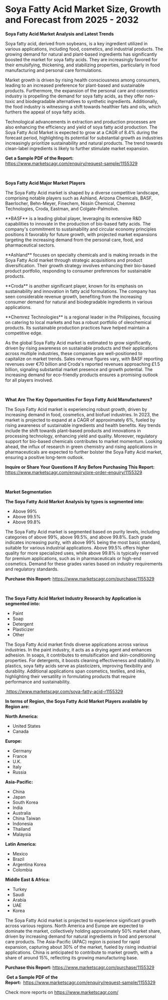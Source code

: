 <p><h1>Soya Fatty Acid Market Size, Growth and Forecast from 2025 - 2032</h1></p><p><strong>Soya Fatty Acid Market Analysis and Latest Trends</strong></p>
<p><p>Soya fatty acid, derived from soybeans, is a key ingredient utilized in various applications, including food, cosmetics, and industrial products. The growing demand for natural and plant-based ingredients has significantly boosted the market for soya fatty acids. They are increasingly favored for their emulsifying, thickening, and stabilizing properties, particularly in food manufacturing and personal care formulations.</p><p>Market growth is driven by rising health consciousness among consumers, leading to an increased preference for plant-based and sustainable products. Furthermore, the expansion of the personal care and cosmetics industry is propelling the demand for soya fatty acids, as they offer non-toxic and biodegradable alternatives to synthetic ingredients. Additionally, the food industry is witnessing a shift towards healthier fats and oils, which furthers the appeal of soya fatty acids.</p><p>Technological advancements in extraction and production processes are also enhancing the efficiency and yield of soya fatty acid production. The Soya Fatty Acid Market is expected to grow at a CAGR of 8.4% during the forecast period, highlighting its potential for substantial growth as industries increasingly prioritize sustainability and natural products. The trend towards clean-label ingredients is likely to further stimulate market expansion.</p></p>
<p><strong>Get a Sample PDF of the Report:&nbsp;</strong> <a href="https://www.marketscagr.com/enquiry/request-sample/1155329?utm_campaign=3454&utm_medium=2&utm_source=Github&utm_content=ia&utm_term=07042025&utm_id=soya-fatty-acid">https://www.marketscagr.com/enquiry/request-sample/1155329</a></p>
<p>&nbsp;</p>
<p><strong>Soya Fatty Acid Major Market Players</strong></p>
<p><p>The Soya Fatty Acid market is shaped by a diverse competitive landscape, comprising notable players such as Ashland, Arizona Chemicals, BASF, Baerlocher, Behn-Meyer, Finechem, Nissin Chemical, Chemrez Technologies, Croda, Eastman, and Colgate-Palmolive. </p><p>**BASF** is a leading global player, leveraging its extensive R&D capabilities to innovate in the production of bio-based fatty acids. The company's commitment to sustainability and circular economy principles positions it favorably for future growth, with projected market expansions targeting the increasing demand from the personal care, food, and pharmaceutical sectors.</p><p>**Ashland** focuses on specialty chemicals and is making inroads in the Soya Fatty Acid market through strategic acquisitions and product diversification. Their growth strategy involves enhancing their bio-based product portfolio, responding to consumer preferences for sustainable products.</p><p>**Croda** is another significant player, known for its emphasis on sustainability and innovation in fatty acid formulations. The company has seen considerable revenue growth, benefiting from the increasing consumer demand for natural and biodegradable ingredients in various applications.</p><p>**Chemrez Technologies** is a regional leader in the Philippines, focusing on catering to local markets and has a robust portfolio of oleochemical products. Its sustainable production practices have helped maintain a competitive edge.</p><p>As the global Soya Fatty Acid market is estimated to grow significantly, driven by rising awareness on sustainable products and their applications across multiple industries, these companies are well-positioned to capitalize on market trends. Sales revenue figures vary, with BASF reporting revenues over €70 billion and Croda's reported revenues approaching £1.5 billion, signaling substantial market presence and growth potential. The increasing demand for eco-friendly products ensures a promising outlook for all players involved.</p></p>
<p>&nbsp;</p>
<p><strong>What Are The Key Opportunities For Soya Fatty Acid Manufacturers?</strong></p>
<p><p>The Soya Fatty Acid market is experiencing robust growth, driven by increasing demand in food, cosmetics, and biofuel industries. In 2023, the market is projected to expand at a CAGR of approximately 6%, fueled by rising awareness of sustainable ingredients and health benefits. Key trends include the shift towards plant-based products and innovations in processing technology, enhancing yield and quality. Moreover, regulatory support for bio-based chemicals contributes to market momentum. Looking ahead, the influx of research in green chemistry and rising applications in pharmaceuticals are expected to further bolster the Soya Fatty Acid market, ensuring a positive long-term outlook.</p></p>
<p><strong>Inquire or Share Your Questions If Any Before Purchasing This Report:</strong> <a href="https://www.marketscagr.com/enquiry/pre-order-enquiry/1155329?utm_campaign=3454&utm_medium=2&utm_source=Github&utm_content=ia&utm_term=07042025&utm_id=soya-fatty-acid">https://www.marketscagr.com/enquiry/pre-order-enquiry/1155329</a></p>
<p>&nbsp;</p>
<p><strong>Market Segmentation</strong></p>
<p><strong>The Soya Fatty Acid Market Analysis by types is segmented into:</strong></p>
<p><ul><li>Above 99%</li><li>Above 99.5%</li><li>Above 99.8%</li></ul></p>
<p><p>The Soya Fatty Acid market is segmented based on purity levels, including categories of above 99%, above 99.5%, and above 99.8%. Each grade indicates increasing purity, with above 99% being the most basic standard, suitable for various industrial applications. Above 99.5% offers higher quality for more specialized uses, while above 99.8% is typically reserved for premium applications, such as in pharmaceuticals or high-end cosmetics. Demand for these grades varies based on industry requirements and regulatory standards.</p></p>
<p><strong>Purchase this Report:&nbsp;</strong><a href="https://www.marketscagr.com/purchase/1155329?utm_campaign=3454&utm_medium=2&utm_source=Github&utm_content=ia&utm_term=07042025&utm_id=soya-fatty-acid">https://www.marketscagr.com/purchase/1155329</a></p>
<p>&nbsp;</p>
<p><strong>The Soya Fatty Acid Market Industry Research by Application is segmented into:</strong></p>
<p><ul><li>Paint</li><li>Soap</li><li>Detergent</li><li>Plasticizer</li><li>Other</li></ul></p>
<p><p>The Soya Fatty Acid market finds diverse applications across various industries. In the paint industry, it acts as a drying agent and enhances adhesion. In soaps, it contributes to emulsification and skin-conditioning properties. For detergents, it boosts cleaning effectiveness and stability. In plastics, soya fatty acids serve as plasticizers, improving flexibility and durability. Additional applications span cosmetics, textiles, and inks, highlighting their versatility in formulating products that require performance and sustainability.</p></p>
<p><a href="https://www.marketscagr.com/soya-fatty-acid-r1155329?utm_campaign=3454&utm_medium=2&utm_source=Github&utm_content=ia&utm_term=07042025&utm_id=soya-fatty-acid">&nbsp;https://www.marketscagr.com/soya-fatty-acid-r1155329</a></p>
<p><strong>In terms of Region, the Soya Fatty Acid Market Players available by Region are:</strong></p>
<p>
    <p> <strong> North America: </strong>
        <ul>
            <li>United States</li>
            <li>Canada</li>
        </ul>
        </p> 
    <p> <strong> Europe: </strong>
        <ul>
            <li>Germany</li>
            <li>France</li>
            <li>U.K.</li>
            <li>Italy</li>
            <li>Russia</li>
        </ul>
        </p> 
    <p> <strong> Asia-Pacific: </strong>
        <ul>
            <li>China</li>
            <li>Japan</li>
            <li>South Korea</li>
            <li>India</li>
            <li>Australia</li>
            <li>China Taiwan</li>
            <li>Indonesia</li>
            <li>Thailand</li>
            <li>Malaysia</li>
        </ul>
        </p> 
    <p> <strong> Latin America: </strong>
        <ul>
            <li>Mexico</li>
            <li>Brazil</li>
            <li>Argentina Korea</li>
            <li>Colombia</li>
        </ul>
        </p> 
    <p> <strong> Middle East & Africa: </strong>
        <ul>
            <li>Turkey</li>
            <li>Saudi</li>
            <li>Arabia</li>
            <li>UAE</li>
            <li>Korea</li>
        </ul>
    </p>
    </p>
<p><p>The Soya Fatty Acid market is projected to experience significant growth across various regions. North America and Europe are expected to dominate the market, collectively holding approximately 50% market share, driven by increasing demand for natural ingredients in food and personal care products. The Asia-Pacific (APAC) region is poised for rapid expansion, capturing about 30% of the market, fueled by rising industrial applications. China is anticipated to contribute to market growth, with a share of around 15%, reflecting its growing manufacturing base.</p></p>
<p><strong>Purchase this Report: </strong><a href="https://www.marketscagr.com/purchase/1155329?utm_campaign=3454&utm_medium=2&utm_source=Github&utm_content=ia&utm_term=07042025&utm_id=soya-fatty-acid">https://www.marketscagr.com/purchase/1155329</a></p>
<p>&nbsp;<strong>Get a Sample PDF of the Report:&nbsp;&nbsp;</strong><a href="https://www.marketscagr.com/enquiry/request-sample/1155329?utm_campaign=3454&utm_medium=2&utm_source=Github&utm_content=ia&utm_term=07042025&utm_id=soya-fatty-acid">https://www.marketscagr.com/enquiry/request-sample/1155329</a></p>
<p><strong></strong></p>
<p>Check more reports on <a href="https://www.marketscagr.com/?utm_campaign=3454&utm_medium=2&utm_source=Github&utm_content=ia&utm_term=07042025&utm_id=soya-fatty-acid">https://www.marketscagr.com/</a></p>